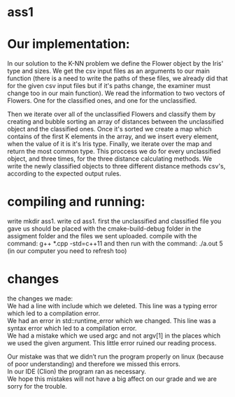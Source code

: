 # ass1

# Our implementation:

In our solution to the K-NN problem we define the Flower object by the Iris' type and sizes. We get the csv input files as an arguments to our main function
(there is a need to write the paths of these files, we already did that for the given csv input files but if it's paths change, the examiner must change too in our main function). We read the information to two vectors of Flowers. One for the classified ones, and one for the unclassified.

Then we iterate over all of the unclassified Flowers and classify them by creating and bubble sorting an array of distances between the unclassified object and the classified ones. Once it's sorted we create a map which contains of the first K elements in the array, and we insert every element, when the value of it is it's
Iris type. Finally, we iterate over the map and return the most common type. 
This proccess we do for every unclassified object, and three times, for the three distance calculating methods.
We write the newly classified objects to three different distance methods csv's, according to the expected output rules.

# compiling and running:
write mkdir ass1.
write cd ass1.
first the unclassified and classified file you gave us should be placed with the cmake-build-debug folder in the assigment folder and the files we sent uploaded.
compile with the command:
g++ *.cpp -std=c++11
and then run with the command:
./a.out 5
(in our computer you need to refresh too)

# changes
the changes we made:<br />
We had a line with include which we deleted. This line was a typing error which led to a compilation error.<br />
We had an error in std::runtime_error which we changed. This line was a syntax error which led to a compilation error.<br />
We had a mistake which we used argc and not argv[1] in the places which we used the given argument. This little error ruined our reading process.<br />

Our mistake was that we didn’t  run the program properly on linux (because of poor understanding) and therefore we missed this errors.<br />
In our IDE (Clion) the program ran as necessary.<br />
We hope this mistakes will not have a big affect on our grade and we are sorry for the trouble.
